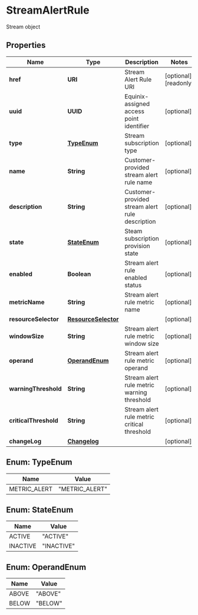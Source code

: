

# StreamAlertRule

Stream object

## Properties

| Name | Type | Description | Notes |
|------------ | ------------- | ------------- | -------------|
|**href** | **URI** | Stream Alert Rule URI |  [optional] [readonly] |
|**uuid** | **UUID** | Equinix-assigned access point identifier |  [optional] |
|**type** | [**TypeEnum**](#TypeEnum) | Stream subscription type |  [optional] |
|**name** | **String** | Customer-provided stream alert rule name |  [optional] |
|**description** | **String** | Customer-provided stream alert rule description |  [optional] |
|**state** | [**StateEnum**](#StateEnum) | Steam subscription provision state |  [optional] |
|**enabled** | **Boolean** | Stream alert rule enabled status |  [optional] |
|**metricName** | **String** | Stream alert rule metric name |  [optional] |
|**resourceSelector** | [**ResourceSelector**](ResourceSelector.md) |  |  [optional] |
|**windowSize** | **String** | Stream alert rule metric window size |  [optional] |
|**operand** | [**OperandEnum**](#OperandEnum) | Stream alert rule metric operand |  [optional] |
|**warningThreshold** | **String** | Stream alert rule metric warning threshold |  [optional] |
|**criticalThreshold** | **String** | Stream alert rule metric critical threshold |  [optional] |
|**changeLog** | [**Changelog**](Changelog.md) |  |  [optional] |



## Enum: TypeEnum

| Name | Value |
|---- | -----|
| METRIC_ALERT | &quot;METRIC_ALERT&quot; |



## Enum: StateEnum

| Name | Value |
|---- | -----|
| ACTIVE | &quot;ACTIVE&quot; |
| INACTIVE | &quot;INACTIVE&quot; |



## Enum: OperandEnum

| Name | Value |
|---- | -----|
| ABOVE | &quot;ABOVE&quot; |
| BELOW | &quot;BELOW&quot; |



